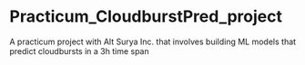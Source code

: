 # Practicum_CloudburstPred_project
A practicum project with Alt Surya Inc. that involves building ML models that predict cloudbursts in a 3h time span
